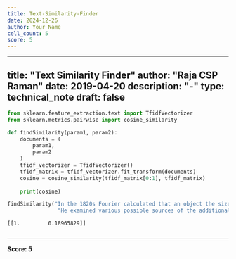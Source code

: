 ```yaml
---
title: Text-Similarity-Finder
date: 2024-12-26
author: Your Name
cell_count: 5
score: 5
---
```


---
title: "Text Similarity Finder"
author: "Raja CSP Raman"
date: 2019-04-20
description: "-"
type: technical_note
draft: false
---

```python
from sklearn.feature_extraction.text import TfidfVectorizer
from sklearn.metrics.pairwise import cosine_similarity  
```


```python
def findSimilarity(param1, param2):
    documents = (
        param1,
        param2
    )
    tfidf_vectorizer = TfidfVectorizer()
    tfidf_matrix = tfidf_vectorizer.fit_transform(documents)
    cosine = cosine_similarity(tfidf_matrix[0:1], tfidf_matrix)
    
    print(cosine)
```


```python
findSimilarity("In the 1820s Fourier calculated that an object the size of the Earth, and at its distance from the Sun, should be considerably colder than the planet actually is if warmed by only the effects of incoming solar radiation",
                "He examined various possible sources of the additional observed heat in articles published in 1824")
```

    [[1.         0.18965829]]



```python

```


---
**Score: 5**